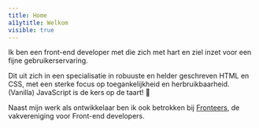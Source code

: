 ```yaml
---
title: Home
a11ytitle: Welkom
visible: true
---
```


Ik ben een front-end developer met die zich met hart en ziel inzet voor een fijne gebruikerservaring. 

Dit uit zich in een specialisatie in robuuste en helder geschreven HTML en CSS, met een sterke focus op toegankelijkheid en herbruikbaarheid. (Vanilla) JavaScript is de kers op de taart! 🍰

Naast mijn werk als ontwikkelaar ben ik ook betrokken bij [Fronteers](https://fronteers.nl), de vakvereniging voor Front-end developers. 